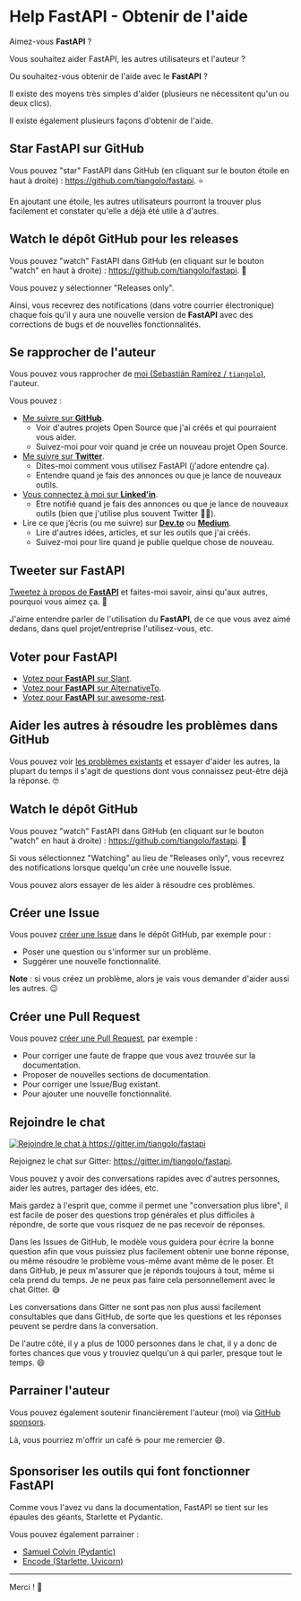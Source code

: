 # Help FastAPI - Obtenir de l'aide

Aimez-vous **FastAPI** ?

Vous souhaitez aider FastAPI, les autres utilisateurs et l'auteur ?

Ou souhaitez-vous obtenir de l'aide avec le **FastAPI** ?

Il existe des moyens très simples d'aider (plusieurs ne nécessitent qu'un ou deux clics).

Il existe également plusieurs façons d'obtenir de l'aide.

## Star **FastAPI** sur GitHub

Vous pouvez "star" FastAPI dans GitHub (en cliquant sur le bouton étoile en haut à droite) : <a href="https://github.com/tiangolo/fastapi" class="external-link" target="_blank">https://github.com/tiangolo/fastapi</a>. ⭐️

En ajoutant une étoile, les autres utilisateurs pourront la trouver plus facilement et constater qu'elle a déjà été utile à d'autres.

## Watch le dépôt GitHub pour les releases

Vous pouvez "watch" FastAPI dans GitHub (en cliquant sur le bouton "watch" en haut à droite) : <a href="https://github.com/tiangolo/fastapi" class="external-link" target="_blank">https://github.com/tiangolo/fastapi</a>. 👀

Vous pouvez y sélectionner "Releases only".

Ainsi, vous recevrez des notifications (dans votre courrier électronique) chaque fois qu'il y aura une nouvelle version de **FastAPI** avec des corrections de bugs et de nouvelles fonctionnalités.

## Se rapprocher de l'auteur

Vous pouvez vous rapprocher de <a href="https://tiangolo.com" class="external-link" target="_blank">moi (Sebastián Ramírez / `tiangolo`)</a>, l'auteur.

Vous pouvez :

* <a href="https://github.com/tiangolo" class="external-link" target="_blank">Me suivre sur **GitHub**</a>.
    * Voir d'autres projets Open Source que j'ai créés et qui pourraient vous aider.
    * Suivez-moi pour voir quand je crée un nouveau projet Open Source.
* <a href="https://twitter.com/tiangolo" class="external-link" target="_blank">Me suivre sur **Twitter**</a>.
    * Dites-moi comment vous utilisez FastAPI (j'adore entendre ça).
    * Entendre quand je fais des annonces ou que je lance de nouveaux outils.
* <a href="https://www.linkedin.com/in/tiangolo/" class="external-link" target="_blank">Vous connectez à moi sur **Linked'in**</a>.
    * Etre notifié quand je fais des annonces ou que je lance de nouveaux outils (bien que j'utilise plus souvent Twitter 🤷‍♂).
* Lire ce que j’écris (ou me suivre) sur <a href="https://dev.to/tiangolo" class="external-link" target="_blank">**Dev.to**</a> ou <a href="https://medium.com/@tiangolo" class="external-link" target="_blank">**Medium**</a>.
    * Lire d'autres idées, articles, et sur les outils que j'ai créés.
    * Suivez-moi pour lire quand je publie quelque chose de nouveau.

## Tweeter sur **FastAPI**

<a href="https://twitter.com/compose/tweet?text=I'm loving FastAPI because... https://github.com/tiangolo/fastapi cc @tiangolo" class="external-link" target="_blank">Tweetez à propos de **FastAPI**</a> et faites-moi savoir, ainsi qu'aux autres, pourquoi vous aimez ça. 🎉

J'aime entendre parler de l'utilisation du **FastAPI**, de ce que vous avez aimé dedans, dans quel projet/entreprise l'utilisez-vous, etc.

## Voter pour FastAPI

* <a href="https://www.slant.co/options/34241/~fastapi-review" class="external-link" target="_blank">Votez pour **FastAPI** sur Slant</a>.
* <a href="https://alternativeto.net/software/fastapi/" class="external-link" target="_blank">Votez pour **FastAPI** sur AlternativeTo</a>.
* <a href="https://github.com/marmelab/awesome-rest/pull/93" class="external-link" target="_blank">Votez pour **FastAPI** sur awesome-rest</a>.

## Aider les autres à résoudre les problèmes dans GitHub

Vous pouvez voir <a href="https://github.com/tiangolo/fastapi/issues" class="external-link" target="_blank">les problèmes existants</a> et essayer d'aider les autres, la plupart du temps il s'agit de questions dont vous connaissez peut-être déjà la réponse. 🤓

## Watch le dépôt GitHub

Vous pouvez "watch" FastAPI dans GitHub (en cliquant sur le bouton "watch" en haut à droite) : <a href="https://github.com/tiangolo/fastapi" class="external-link" target="_blank">https://github.com/tiangolo/fastapi</a>. 👀

Si vous sélectionnez "Watching" au lieu de "Releases only", vous recevrez des notifications lorsque quelqu'un crée une nouvelle Issue.

Vous pouvez alors essayer de les aider à résoudre ces problèmes.

## Créer une Issue

Vous pouvez <a href="https://github.com/tiangolo/fastapi/issues/new/choose" class="external-link" target="_blank">créer une Issue</a> dans le dépôt GitHub, par exemple pour :

* Poser une question ou s'informer sur un problème.
* Suggérer une nouvelle fonctionnalité.

**Note** : si vous créez un problème, alors je vais vous demander d'aider aussi les autres. 😉

## Créer une Pull Request

Vous pouvez <a href="https://github.com/tiangolo/fastapi" class="external-link" target="_blank">créer une Pull Request</a>, par exemple :

* Pour corriger une faute de frappe que vous avez trouvée sur la documentation.
* Proposer de nouvelles sections de documentation.
* Pour corriger une Issue/Bug existant.
* Pour ajouter une nouvelle fonctionnalité.

## Rejoindre le chat

<a href="https://gitter.im/tiangolo/fastapi?utm_source=badge&utm_medium=badge&utm_campaign=pr-badge&utm_content=badge" target="_blank">
    <img src="https://badges.gitter.im/tiangolo/fastapi.svg" alt="Rejoindre le chat à https://gitter.im/tiangolo/fastapi">
</a>

Rejoignez le chat sur Gitter: <a href="https://gitter.im/tiangolo/fastapi" class="external-link" target="_blank">https://gitter.im/tiangolo/fastapi</a>.

Vous pouvez y avoir des conversations rapides avec d'autres personnes, aider les autres, partager des idées, etc.

Mais gardez à l'esprit que, comme il permet une "conversation plus libre", il est facile de poser des questions trop générales et plus difficiles à répondre, de sorte que vous risquez de ne pas recevoir de réponses.

Dans les Issues de GitHub, le modèle vous guidera pour écrire la bonne question afin que vous puissiez plus facilement obtenir une bonne réponse, ou même résoudre le problème vous-même avant même de le poser. Et dans GitHub, je peux m'assurer que je réponds toujours à tout, même si cela prend du temps. Je ne peux pas faire cela personnellement avec le chat Gitter. 😅

Les conversations dans Gitter ne sont pas non plus aussi facilement consultables que dans GitHub, de sorte que les questions et les réponses peuvent se perdre dans la conversation.

De l'autre côté, il y a plus de 1000 personnes dans le chat, il y a donc de fortes chances que vous y trouviez quelqu'un à qui parler, presque tout le temps. 😄

## Parrainer l'auteur

Vous pouvez également soutenir financièrement l'auteur (moi) via <a href="https://github.com/sponsors/tiangolo" class="external-link" target="_blank">GitHub sponsors</a>.

Là, vous pourriez m'offrir un café ☕️ pour me remercier 😄.

## Sponsoriser les outils qui font fonctionner FastAPI

Comme vous l'avez vu dans la documentation, FastAPI se tient sur les épaules des géants, Starlette et Pydantic.

Vous pouvez également parrainer :

* <a href="https://github.com/sponsors/samuelcolvin" class="external-link" target="_blank">Samuel Colvin (Pydantic)</a>
* <a href="https://github.com/sponsors/encode" class="external-link" target="_blank">Encode (Starlette, Uvicorn)</a>

---

Merci ! 🚀
